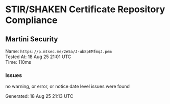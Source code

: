 # STIR/SHAKEN Certificate Repository Compliance

## Martini Security

Name: `https://p.mtsec.me/2e5a/J-ub8pEMfmqJ.pem`\
Tested At: 18 Aug 25 21:01 UTC\
Time: 110ms

### Issues

no warning, or error, or notice date level issues were found

Generated: 18 Aug 25 21:13 UTC